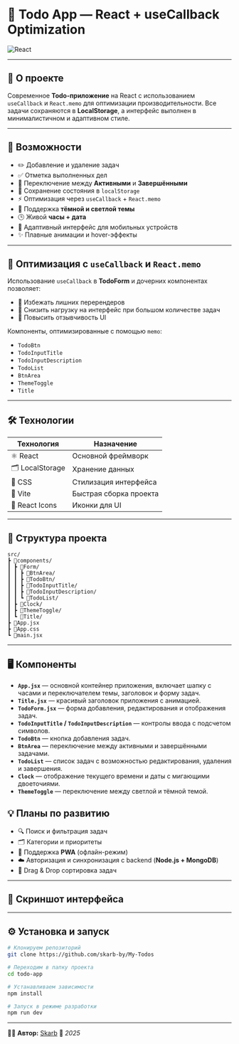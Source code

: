 # 🧩 Todo App — React + useCallback Optimization

![React](https://img.shields.io/badge/React-18.0+-61dafb?logo=react&logoColor=white)

---

## 📝 О проекте

Современное **Todo-приложение** на React с использованием `useCallback` и `React.memo` для оптимизации производительности.
Все задачи сохраняются в **LocalStorage**, а интерфейс выполнен в минималистичном и адаптивном стиле.

---

## 🚀 Возможности

- ✏️ Добавление и удаление задач
- ✅ Отметка выполненных дел
- 🔄 Переключение между **Активными** и **Завершёнными**
- 💾 Сохранение состояния в `localStorage`
- ⚡ Оптимизация через `useCallback` + `React.memo`
- 🌈 Поддержка **тёмной и светлой темы**
- 🕒 Живой **часы + дата**
- 📱 Адаптивный интерфейс для мобильных устройств
- ✨ Плавные анимации и hover-эффекты

---

## 🧠 Оптимизация с `useCallback` и `React.memo`

Использование `useCallback` в **TodoForm** и дочерних компонентах позволяет:

- 🔹 Избежать лишних перерендеров
- 🔹 Снизить нагрузку на интерфейс при большом количестве задач
- 🔹 Повысить отзывчивость UI

Компоненты, оптимизированные с помощью `memo`:

- `TodoBtn`
- `TodoInputTitle`
- `TodoInputDescription`
- `TodoList`
- `BtnArea`
- `ThemeToggle`
- `Title`

---

## 🛠️ Технологии

| Технология      | Назначение             |
| --------------- | ---------------------- |
| ⚛️ React        | Основной фреймворк     |
| 🗂️ LocalStorage | Хранение данных        |
| 💅 CSS          | Стилизация интерфейса  |
| 🧱 Vite         | Быстрая сборка проекта |
| 🎨 React Icons  | Иконки для UI          |

---

## 📁 Структура проекта

```
src/
┣ 📂components/
┃ ┣ 📂Form/
┃ ┃ ┣ 📂BtnArea/
┃ ┃ ┣ 📂TodoBtn/
┃ ┃ ┣ 📂TodoInputTitle/
┃ ┃ ┣ 📂TodoInputDescription/
┃ ┃ ┗ 📂TodoList/
┃ ┣ 📂Clock/
┃ ┣ 📂ThemeToggle/
┃ ┗ 📂Title/
┣ 📜App.jsx
┣ 📜App.css
┗ 📜main.jsx
```

---

## 🖥️ Компоненты

- **`App.jsx`** — основной контейнер приложения, включает шапку с часами и переключателем темы, заголовок и форму задач.
- **`Title.jsx`** — красивый заголовок приложения с анимацией.
- **`TodoForm.jsx`** — форма добавления, редактирования и отображения задач.
- **`TodoInputTitle` / `TodoInputDescription`** — контролы ввода с подсчетом символов.
- **`TodoBtn`** — кнопка добавления задач.
- **`BtnArea`** — переключение между активными и завершёнными задачами.
- **`TodoList`** — список задач с возможностью редактирования, удаления и завершения.
- **`Clock`** — отображение текущего времени и даты с мигающими двоеточиями.
- **`ThemeToggle`** — переключение между светлой и тёмной темой.

## 💡 Планы по развитию

- 🔍 Поиск и фильтрация задач
- 🗂️ Категории и приоритеты
- 📱 Поддержка **PWA** (офлайн-режим)
- ☁️ Авторизация и синхронизация с backend (**Node.js + MongoDB**)
- 🎯 Drag & Drop сортировка задач

---

## 📸 Скриншот интерфейса

---

## ⚙️ Установка и запуск

```bash
# Клонируем репозиторий
git clone https://github.com/skarb-by/My-Todos

# Переходим в папку проекта
cd todo-app

# Устанавливаем зависимости
npm install

# Запуск в режиме разработки
npm run dev
```

---

👨‍💻 **Автор:** [Skarb](https://github.com/skarb-by)
📅 _2025_
